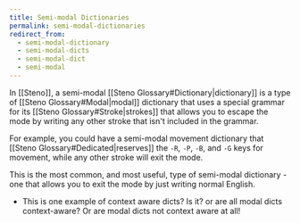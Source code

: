 ```yaml
---
title: Semi-modal Dictionaries
permalink: semi-modal-dictionaries
redirect_from:
  - semi-modal-dictionary
  - semi-modal-dicts
  - semi-modal-dict
  - semi-modal
---
```


In [[Steno]], a semi-modal [[Steno Glossary#Dictionary|dictionary]] is a type of [[Steno Glossary#Modal|modal]] dictionary that uses a special grammar for its [[Steno Glossary#Stroke|strokes]] that allows you to escape the mode by writing any other stroke that isn't included in the grammar.

For example, you could have a semi-modal movement dictionary that [[Steno Glossary#Dedicated|reserves]] the `-R`, `-P`, `-B`, and `-G` keys for movement, while any other stroke will exit the mode.

This is the most common, and most useful, type of semi-modal dictionary - one that allows you to exit the mode by just writing normal English.


- This is one example of context aware dicts? Is it? or are all modal dicts context-aware? Or are modal dicts not context aware at all!